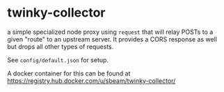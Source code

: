 twinky-collector
================

a simple specialized node proxy using `request` that will relay 
POSTs to a given "route" to an upstream server. It provides a CORS
response as well but drops all other types of requests. 

See `config/default.json` for setup.

A docker container for this can be found at https://registry.hub.docker.com/u/sbeam/twinky-collector/


